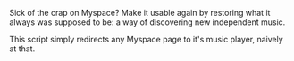 Sick of the crap on Myspace? Make it usable again by restoring what it always
was supposed to be: a way of discovering new independent music.

This script simply redirects any Myspace page to it's music player, naively at
that.
